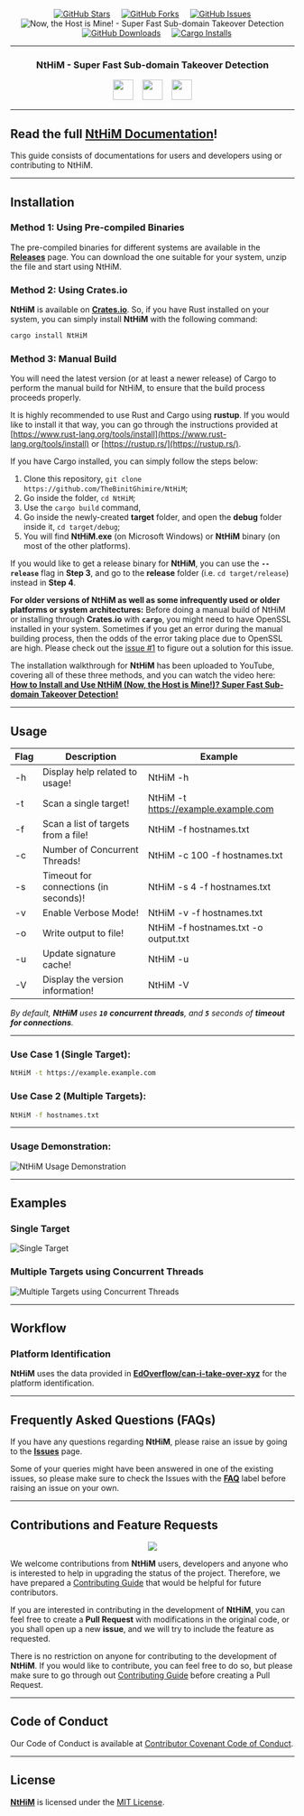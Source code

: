 <!-- NtHiM | Now, the Host is Mine! - Super Fast Sub-domain Takeover Detection! -->

<p align="center">
        <a href="https://github.com/TheBinitGhimire/NtHiM/stargazers" target="_blank"><img alt="GitHub Stars" src="https://img.shields.io/github/stars/TheBinitGhimire/NtHiM?style=for-the-badge" /></a>
        &nbsp;&nbsp;&nbsp;
        <a href="https://github.com/TheBinitGhimire/NtHiM/network/members" target="_blank"><img alt="GitHub Forks" src="https://img.shields.io/github/forks/TheBinitGhimire/NtHiM?style=for-the-badge" /></a>
        &nbsp;&nbsp;&nbsp;
        <a href="https://github.com/TheBinitGhimire/NtHiM/issues" target="_blank"><img alt="GitHub Issues" src="https://img.shields.io/github/issues/TheBinitGhimire/NtHiM?style=for-the-badge" /></a>
        <br />
        <img src="images/header.png" alt="Now, the Host is Mine! - Super Fast Sub-domain Takeover Detection" title="NtHiM | Now, the Host is Mine!">
        <br />
        &nbsp;&nbsp;&nbsp;
        <a href="https://github.com/TheBinitGhimire/NtHiM/releases" target="_blank"><img alt="GitHub Downloads" src="https://img.shields.io/github/downloads/TheBinitGhimire/NtHiM/total.svg?style=for-the-badge&label=GitHub+Downloads" /></a>
        &nbsp;&nbsp;&nbsp;
        <a href="https://crates.io/crates/NtHiM" target="_blank"><img alt="Cargo Installs" src="https://img.shields.io/crates/d/NtHiM?style=for-the-badge&label=Cargo+Installs" /></a>
</p>


***


<h3 align="center"> NtHiM - Super Fast Sub-domain Takeover Detection </h3>
<p align="center">
    <a href="https://github.com/TheBinitGhimire/NtHiM/releases/tag/0.1.4" target="_blank"><img src="https://img.shields.io/badge/latest-0.1.4-blue?style=for-the-badge&label=Latest+Release" height="36" /></a>
    &nbsp;&nbsp;
    <a href="https://www.rust-lang.org/" target="_blank"><img src="https://forthebadge.com/images/badges/made-with-rust.svg" height="36" /></a>
    &nbsp;&nbsp;
    <a href="https://whoisbinit.me/NtHiM/" target="_blank"><img src="https://img.shields.io/badge/documentation-blue?style=for-the-badge&label=Read&logo=docsdotrs&labelColor=c21919&color=bd1799" height="36" /></a>
</p>



***


## Read the full [**NtHiM Documentation**](https://whoisbinit.me/NtHiM/)!

This guide consists of documentations for users and developers using or contributing to NtHiM.


***

## Installation

### Method 1: Using Pre-compiled Binaries
The pre-compiled binaries for different systems are available in the [**Releases**](https://github.com/TheBinitGhimire/NtHiM/releases) page. You can download the one suitable for your system, unzip the file and start using NtHiM.

### Method 2: Using Crates.io
**NtHiM** is available on **[Crates.io](https://crates.io/crates/NtHiM)**. So, if you have Rust installed on your system, you can simply install **NtHiM** with the following command:

```bash
cargo install NtHiM
```

### Method 3: Manual Build
You will need the latest version (or at least a newer release) of Cargo to perform the manual build for NtHiM, to ensure that the build process proceeds properly.

It is highly recommended to use Rust and Cargo using **rustup**. If you would like to install it that way, you can go through the instructions provided at [https://www.rust-lang.org/tools/install](https://www.rust-lang.org/tools/install) or [https://rustup.rs/](https://rustup.rs/).

If you have Cargo installed, you can simply follow the steps below:
1. Clone this repository, `git clone https://github.com/TheBinitGhimire/NtHiM`;
2. Go inside the folder, `cd NtHiM`;
3. Use the `cargo build` command,
4. Go inside the newly-created **target** folder, and open the **debug** folder inside it, `cd target/debug`;
5. You will find **NtHiM.exe** (on Microsoft Windows) or **NtHiM** binary (on most of the other platforms).

If you would like to get a release binary for **NtHiM**, you can use the **`--release`** flag in **Step 3**, and go to the **release** folder (i.e. `cd target/release`) instead in **Step 4**.

**For older versions of NtHiM as well as some infrequently used or older platforms or system architectures:**
Before doing a manual build of NtHiM or installing through **Crates.io** with **`cargo`**, you might need to have OpenSSL installed in your system. Sometimes if you get an error during the manual building process, then the odds of the error taking place due to OpenSSL are high. Please check out the [issue #1](https://github.com/TheBinitGhimire/NtHiM/issues/1) to figure out a solution for this issue.

The installation walkthrough for **NtHiM** has been uploaded to YouTube, covering all of these three methods, and you can watch the video here: **[How to Install and Use NtHiM (Now, the Host is Mine!)? Super Fast Sub-domain Takeover Detection!](https://youtu.be/CUTbqFhRjwY)**


***

## Usage

| Flag | Description                           | Example                              |
| ---- | ------------------------------------- | ------------------------------------ |
| -h   | Display help related to usage!        | NtHiM -h                             |
| -t   | Scan a single target!                 | NtHiM -t https://example.example.com |
| -f   | Scan a list of targets from a file!   | NtHiM -f hostnames.txt               |
| -c   | Number of Concurrent Threads!         | NtHiM -c 100 -f hostnames.txt        |
| -s   | Timeout for connections (in seconds)! | NtHiM -s 4 -f hostnames.txt          |
| -v   | Enable Verbose Mode!                  | NtHiM -v -f hostnames.txt            |
| -o   | Write output to file!                 | NtHiM -f hostnames.txt -o output.txt |
| -u   | Update signature cache!               | NtHiM -u                             |
| -V   | Display the version information!      | NtHiM -V                             |

*By default, **NtHiM** uses **`10`** **concurrent threads**, and **`5`** seconds of **timeout for connections**.*

***

### Use Case 1 (Single Target):

```bash
NtHiM -t https://example.example.com
```

### Use Case 2 (Multiple Targets):

```bash
NtHiM -f hostnames.txt
```

***

### Usage Demonstration:

![NtHiM Usage Demonstration](images/demonstration.gif)

***

## Examples

### Single Target
![Single Target](images/examples/example1.png)

### Multiple Targets using Concurrent Threads
![Multiple Targets using Concurrent Threads](images/examples/example2.png)

***

## Workflow

### Platform Identification
**NtHiM** uses the data provided in **[EdOverflow/can-i-take-over-xyz](https://github.com/EdOverflow/can-i-take-over-xyz)** for the platform identification.

***

## Frequently Asked Questions (FAQs)
If you have any questions regarding **NtHiM**, please raise an issue by going to the **[Issues](https://github.com/TheBinitGhimire/NtHiM/issues)** page.

Some of your queries might have been answered in one of the existing issues, so please make sure to check the Issues with the **[FAQ](https://github.com/TheBinitGhimire/NtHiM/issues?q=is%3Aissue+label%3AFAQ)** label before raising an issue on your own.

***

## Contributions and Feature Requests
<p align="center">
    <a href="https://github.com/TheBinitGhimire/NtHiM/pulls"><img src="https://img.shields.io/badge/Pull%20Requests-welcome-brightgreen.svg?style=for-the-badge" /></a>
</p>


We welcome contributions from **NtHiM** users, developers and anyone who is interested to help in upgrading the status of the project. Therefore, we have prepared a [Contributing Guide](.github/CONTRIBUTING.md) that would be helpful for future contributors.

If you are interested in contributing in the development of **NtHiM**, you can feel free to create a **Pull Request** with modifications in the original code, or you shall open up a new **issue**, and we will try to include the feature as requested.

There is no restriction on anyone for contributing to the development of **NtHiM**. If you would like to contribute, you can feel free to do so, but please make sure to go through out [Contributing Guide](.github/CONTRIBUTING.md) before creating a Pull Request.

***

## Code of Conduct

Our Code of Conduct is available at [Contributor Covenant Code of Conduct](.github/CODE_OF_CONDUCT.md).

***

## License

[**NtHiM**](https://github.com/TheBinitGhimire/NtHiM) is licensed under the [MIT License](https://github.com/TheBinitGhimire/NtHiM/blob/main/LICENSE).
